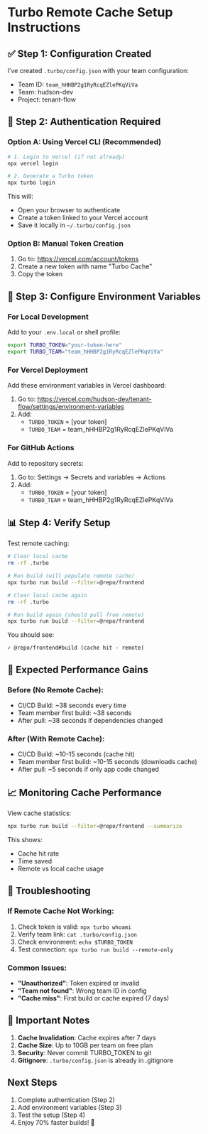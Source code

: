 # Turbo Remote Cache Setup Instructions

## ✅ Step 1: Configuration Created

I've created `.turbo/config.json` with your team configuration:

- Team ID: `team_hHHBP2g1RyRcqEZlePKqViVa`
- Team: hudson-dev
- Project: tenant-flow

## 🔑 Step 2: Authentication Required

### Option A: Using Vercel CLI (Recommended)

```bash
# 1. Login to Vercel (if not already)
npx vercel login

# 2. Generate a Turbo token
npx turbo login
```

This will:

- Open your browser to authenticate
- Create a token linked to your Vercel account
- Save it locally in `~/.turbo/config.json`

### Option B: Manual Token Creation

1. Go to: https://vercel.com/account/tokens
2. Create a new token with name "Turbo Cache"
3. Copy the token

## 🚀 Step 3: Configure Environment Variables

### For Local Development

Add to your `.env.local` or shell profile:

```bash
export TURBO_TOKEN="your-token-here"
export TURBO_TEAM="team_hHHBP2g1RyRcqEZlePKqViVa"
```

### For Vercel Deployment

Add these environment variables in Vercel dashboard:

1. Go to: https://vercel.com/hudson-dev/tenant-flow/settings/environment-variables
2. Add:
    - `TURBO_TOKEN` = [your token]
    - `TURBO_TEAM` = team_hHHBP2g1RyRcqEZlePKqViVa

### For GitHub Actions

Add to repository secrets:

1. Go to: Settings → Secrets and variables → Actions
2. Add:
    - `TURBO_TOKEN` = [your token]
    - `TURBO_TEAM` = team_hHHBP2g1RyRcqEZlePKqViVa

## 📊 Step 4: Verify Setup

Test remote caching:

```bash
# Clear local cache
rm -rf .turbo

# Run build (will populate remote cache)
npx turbo run build --filter=@repo/frontend

# Clear local cache again
rm -rf .turbo

# Run build again (should pull from remote)
npx turbo run build --filter=@repo/frontend
```

You should see:

```
✓ @repo/frontend#build (cache hit - remote)
```

## 🎯 Expected Performance Gains

### Before (No Remote Cache):

- CI/CD Build: ~38 seconds every time
- Team member first build: ~38 seconds
- After pull: ~38 seconds if dependencies changed

### After (With Remote Cache):

- CI/CD Build: ~10-15 seconds (cache hit)
- Team member first build: ~10-15 seconds (downloads cache)
- After pull: ~5 seconds if only app code changed

## 📈 Monitoring Cache Performance

View cache statistics:

```bash
npx turbo run build --filter=@repo/frontend --summarize
```

This shows:

- Cache hit rate
- Time saved
- Remote vs local cache usage

## 🔧 Troubleshooting

### If Remote Cache Not Working:

1. Check token is valid: `npx turbo whoami`
2. Verify team link: `cat .turbo/config.json`
3. Check environment: `echo $TURBO_TOKEN`
4. Test connection: `npx turbo run build --remote-only`

### Common Issues:

- **"Unauthorized"**: Token expired or invalid
- **"Team not found"**: Wrong team ID in config
- **"Cache miss"**: First build or cache expired (7 days)

## 🚨 Important Notes

1. **Cache Invalidation**: Cache expires after 7 days
2. **Cache Size**: Up to 10GB per team on free plan
3. **Security**: Never commit TURBO_TOKEN to git
4. **Gitignore**: `.turbo/config.json` is already in .gitignore

## Next Steps

1. Complete authentication (Step 2)
2. Add environment variables (Step 3)
3. Test the setup (Step 4)
4. Enjoy 70% faster builds! 🎉
